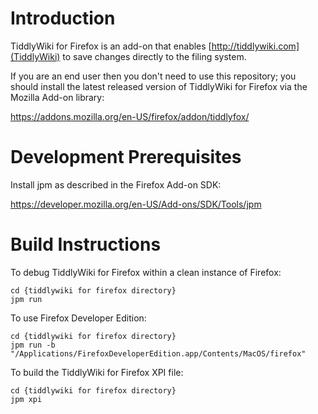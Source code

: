 # Introduction

TiddlyWiki for Firefox is an add-on that enables [http://tiddlywiki.com](TiddlyWiki) to save changes directly to the filing system.

If you are an end user then you don't need to use this repository; you should install the latest released version of TiddlyWiki for Firefox via the Mozilla Add-on library:

https://addons.mozilla.org/en-US/firefox/addon/tiddlyfox/

# Development Prerequisites

Install jpm as described in the Firefox Add-on SDK:

https://developer.mozilla.org/en-US/Add-ons/SDK/Tools/jpm

# Build Instructions

To debug TiddlyWiki for Firefox within a clean instance of Firefox:

```
cd {tiddlywiki for firefox directory}
jpm run
```

To use Firefox Developer Edition:

```
cd {tiddlywiki for firefox directory}
jpm run -b "/Applications/FirefoxDeveloperEdition.app/Contents/MacOS/firefox"
```

To build the TiddlyWiki for Firefox XPI file:

```
cd {tiddlywiki for firefox directory}
jpm xpi
```
